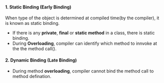 
#### 1. Static Binding (Early Binding)
When type of the object is determined at compiled time(by the compiler), it is known as static binding.

- If there is any **private**, **final** or **static method** in a class, there is static binding.
- During **Overloading**, compiler can identify which method to innvoke at the the method call().

#### 2. Dynamic Binding (Late Binding)
- During method **overloading**, compiler cannot bind the method call to method defination. 

